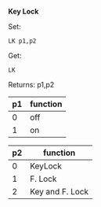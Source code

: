 __Key Lock__

Set:

	LK p1,p2

Get:

	LK

Returns: p1,p2

|p1|function|
|---|---|
|0|off
|1|on

|p2|function|
|---|---|
|0|KeyLock
|1|F. Lock
|2|Key and F. Lock

